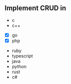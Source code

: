 ## Implement CRUD in 
-  c
-  c++
- [x] go
- [x] php
-  ruby
-  typescript
-  java
-  python
-  rust
-  c#
